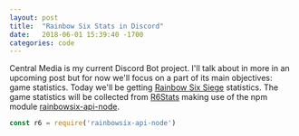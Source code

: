 ```yaml
---
layout: post
title:  "Rainbow Six Stats in Discord"
date:   2018-06-01 15:39:40 -1700
categories: code
---
```


Central Media is my current Discord Bot project. I'll talk about in more in an upcoming post but for now we'll focus on a part of its main objectives: game statistics. Today we'll be getting [Rainbow Six Siege](https://rainbow6.ubisoft.com/siege/en-ca/home/index.aspx) statistics. The game statistics will be collected from [R6Stats](https://r6stats.com) making use of the npm module [rainbowsix-api-node](https://www.npmjs.com/package/rainbowsix-api-node).

```javascript
const r6 = require('rainbowsix-api-node')
```


